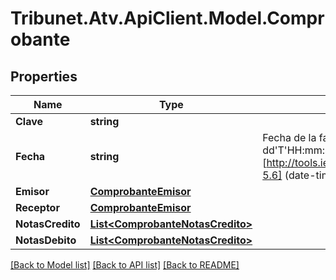 # Tribunet.Atv.ApiClient.Model.Comprobante

## Properties

Name | Type | Description | Notes
------------ | ------------- | ------------- | -------------
**Clave** | **string** |  | 
**Fecha** | **string** | Fecha de la factura en formato [yyyy-MM-dd&#39;T&#39;HH:mm:ssZ] como se define en [http://tools.ietf.org/html/rfc3339#section-5.6] (date-time). | 
**Emisor** | [**ComprobanteEmisor**](ComprobanteEmisor.md) |  | 
**Receptor** | [**ComprobanteEmisor**](ComprobanteEmisor.md) |  | 
**NotasCredito** | [**List&lt;ComprobanteNotasCredito&gt;**](ComprobanteNotasCredito.md) |  | [optional] 
**NotasDebito** | [**List&lt;ComprobanteNotasCredito&gt;**](ComprobanteNotasCredito.md) |  | [optional] 

[[Back to Model list]](../README.md#documentation-for-models) [[Back to API list]](../README.md#documentation-for-api-endpoints) [[Back to README]](../README.md)


